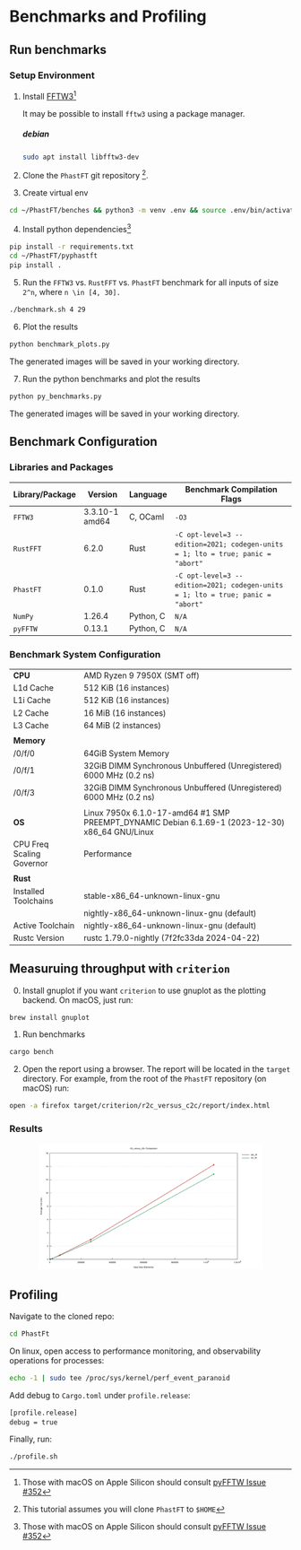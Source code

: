# Benchmarks and Profiling

## Run benchmarks

### Setup Environment

1. Install [FFTW3](http://www.fftw.org/download.html)[^1]

   It may be possible to install `fftw3` using a package manager.

   ##### debian
   ```bash
   sudo apt install libfftw3-dev
   ```

2. Clone the `PhastFT` git repository [^2].

3. Create virtual env

```bash
cd ~/PhastFT/benches && python3 -m venv .env && source .env/bin/activate
```

4. Install python dependencies[^1]

```bash
pip install -r requirements.txt
cd ~/PhastFT/pyphastft
pip install .
```

5. Run the `FFTW3` vs. `RustFFT` vs. `PhastFT` benchmark for all inputs of size `2^n`, where `n \in [4, 30].`

```bash
./benchmark.sh 4 29
```

6. Plot the results

```bash
python benchmark_plots.py
```

The generated images will be saved in your working directory.

7. Run the python benchmarks and plot the results

```bash
python py_benchmarks.py
```

The generated images will be saved in your working directory.

## Benchmark Configuration

### Libraries and Packages

| Library/Package | Version        | Language  | Benchmark Compilation Flags                                                     |
|-----------------|----------------|-----------|---------------------------------------------------------------------------------|
| `FFTW3`         | 3.3.10-1 amd64 | C, OCaml  | `-O3`                                                                           |
| `RustFFT`       | 6.2.0          | Rust      | `-C opt-level=3 --edition=2021; codegen-units = 1; lto = true; panic = "abort"` |
| `PhastFT`       | 0.1.0          | Rust      | `-C opt-level=3 --edition=2021; codegen-units = 1; lto = true; panic = "abort"` |
| `NumPy`         | 1.26.4         | Python, C | `N/A`                                                                           |
| `pyFFTW`        | 0.13.1         | Python, C | `N/A`                                                                           |

### Benchmark System Configuration

|                           |                                                                                                 |
|---------------------------|-------------------------------------------------------------------------------------------------|
| **CPU**                   | AMD Ryzen 9 7950X (SMT off)                                                                     |
| L1d Cache                 | 512 KiB (16 instances)                                                                          |
| L1i Cache                 | 512 KiB (16 instances)                                                                          |
| L2 Cache                  | 16 MiB (16 instances)                                                                           |
| L3 Cache                  | 64 MiB (2 instances)                                                                            |
|                           |                                                                                                 |
| **Memory**                |                                                                                                 |
| /0/f/0                    | 64GiB System Memory                                                                             |
| /0/f/1                    | 32GiB DIMM Synchronous Unbuffered (Unregistered) 6000 MHz (0.2 ns)                              |
| /0/f/3                    | 32GiB DIMM Synchronous Unbuffered (Unregistered) 6000 MHz (0.2 ns)                              |
|                           |                                                                                                 |
| **OS**                    | Linux 7950x 6.1.0-17-amd64 #1 SMP PREEMPT_DYNAMIC Debian 6.1.69-1 (2023-12-30) x86_64 GNU/Linux |
| CPU Freq Scaling Governor | Performance                                                                                     |
|                           |                                                                                                 |
| **Rust**                  |                                                                                                 |
| Installed Toolchains      | stable-x86_64-unknown-linux-gnu                                                                 |
|                           | nightly-x86_64-unknown-linux-gnu (default)                                                      |
| Active Toolchain          | nightly-x86_64-unknown-linux-gnu (default)                                                      |
| Rustc Version             | rustc 1.79.0-nightly (7f2fc33da 2024-04-22)                                                     |

## Measuruing throughput with `criterion`

0. Install gnuplot if you want `criterion` to use gnuplot as the plotting backend.
   On macOS, just run:
```bash
brew install gnuplot 
```

1. Run benchmarks
```bash
cargo bench
```

2. Open the report using a browser. The report will be located in the `target` directory. 
   For example, from the root of the `PhastFT` repository (on macOS) run:
```bash
open -a firefox target/criterion/r2c_versus_c2c/report/index.html
```

### Results

<p align="center">
  <img src="https://raw.githubusercontent.com/QuState/PhastFT/main/assets/lines.svg" width="400" title="R2CFFT vs. C2C FFT" alt="Real-to-Complex FFT vs. Complex-to-Complex FFT">


## Profiling

Navigate to the cloned repo:

```bash
cd PhastFt
```

On linux, open access to performance monitoring, and observability operations for processes:

```bash
echo -1 | sudo tee /proc/sys/kernel/perf_event_paranoid
```

Add debug to `Cargo.toml` under `profile.release`:

```bash
[profile.release]
debug = true
```

Finally, run:

```bash
./profile.sh
```

[^1]: Those with macOS on Apple Silicon should
consult [pyFFTW Issue #352](https://github.com/pyFFTW/pyFFTW/issues/352#issuecomment-1945444558)

[^2]: This tutorial assumes you will clone `PhastFT` to `$HOME`
